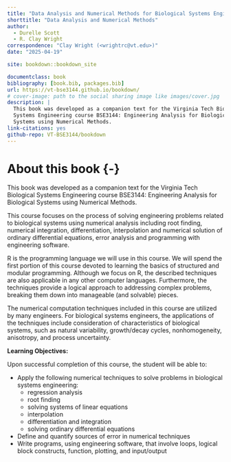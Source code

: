 ```yaml
--- 
title: "Data Analysis and Numerical Methods for Biological Systems Engineers"
shorttitle: "Data Analysis and Numerical Methods"
author: 
  - Durelle Scott
  - R. Clay Wright
correspondence: "Clay Wright (<wrightrc@vt.edu>)"
date: "2025-04-19"

site: bookdown::bookdown_site

documentclass: book
bibliography: [book.bib, packages.bib]
url: https://vt-bse3144.github.io/bookdown/
# cover-image: path to the social sharing image like images/cover.jpg
description: |
  This book was developed as a companion text for the Virginia Tech Biological
  Systems Engineering course BSE3144: Engineering Analysis for Biological 
  Systems using Numerical Methods.
link-citations: yes
github-repo: VT-BSE3144/bookdown
---
```


# About this book {-}

This book was developed as a companion text for the Virginia Tech Biological Systems Engineering course BSE3144: Engineering Analysis for Biological Systems using Numerical Methods.

This course focuses on the process of solving engineering problems related to biological systems using numerical analysis including root finding, numerical integration, differentiation, interpolation and numerical solution of ordinary differential equations, error analysis and programming with engineering software.

R is the programming language we will use in this course. We will spend the first portion of this course devoted to learning the basics of structured and modular programming. Although we focus on R, the described techniques are also applicable in any other computer languages. Furthermore, the techniques provide a logical approach to addressing complex problems, breaking them down into manageable (and solvable) pieces.

The numerical computation techniques included in this course are utilized by many engineers. For biological systems engineers, the applications of the techniques include consideration of characteristics of biological systems, such as natural variability, growth/decay cycles, nonhomogeneity, anisotropy, and process uncertainty.

**Learning Objectives:**

Upon successful completion of this course, the student will be able to:

- Apply the following numerical techniques to solve problems in biological systems engineering:
  - regression analysis
  - root finding
  - solving systems of linear equations
  - interpolation
  - differentiation and integration
  - solving ordinary differential equations
- Define and quantify sources of error in numerical techniques
- Write programs, using engineering software, that involve loops, logical block constructs, function, plotting, and input/output




